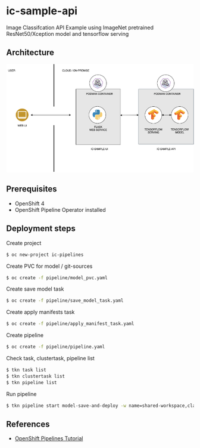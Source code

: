 # ic-sample-api

Image Classifcation API Example using ImageNet pretrained ResNet50/Xception model and tensorflow serving 

## Architecture

![Architecture](doc/images/architecture_ui_and_api.png)

## Prerequisites

* OpenShift 4
* OpenShift Pipeline Operator installed

## Deployment steps

Create project
```bash
$ oc new-project ic-pipelines
```
Create PVC for model / git-sources
```bash
$ oc create -f pipeline/model_pvc.yaml
```
Create save model task
```bash
$ oc create -f pipeline/save_model_task.yaml
```
Create apply manifests task
```bash
$ oc create -f pipeline/apply_manifest_task.yaml
```
Create pipeline
```bash
$ oc create -f pipeline/pipeline.yaml
```
Check task, clustertask, pipeline list
```bash
$ tkn task list
$ tkn clustertask list
$ tkn pipeline list
```
Run pipeline
```bash
$ tkn pipeline start model-save-and-deploy -w name=shared-workspace,claimName=model-pv-claim -p deployment-name=ic-sample-api -p git-url=https://github.com/mmitsugi/ic-sample-api.git -p git-revision=ppc64le --use-param-defaults
```

## References

* [OpenShift Pipelines Tutorial](https://github.com/openshift/pipelines-tutorial)
